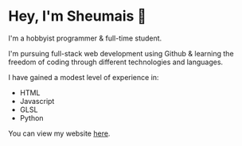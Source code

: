 <p>
<h1>Hey, I'm Sheumais 👋</h1>
I'm a hobbyist programmer & full-time student.
</p>
<p>
I'm pursuing full-stack web development using Github & learning the freedom of coding through different technologies and languages.
</p>
<p>
I have gained a modest level of experience in:
<ul>
  <li>HTML</li>
  <li>Javascript</li>
  <li>GLSL</li>
  <li>Python</li>
</ul>
</p>
<p>
You can view my website <a href="https://sheumais.github.io/" target="_blank">here</a>.
</p>
